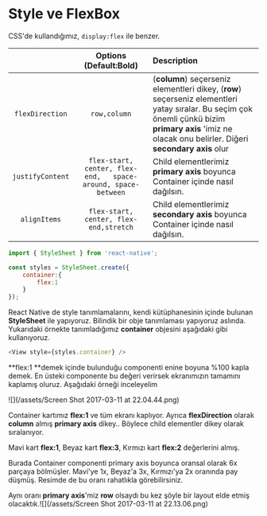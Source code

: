 # Style ve FlexBox

CSS'de kullandığımız, `display:flex` ile benzer. 

|  | Options \(Default:Bold\) | Description |
| :---: | :---: | :--- |
| `flexDirection` | `row,column` | \(**column**\) seçerseniz elementleri dikey, \(**row**\) seçerseniz elementleri yatay sıralar.    Bu seçim çok önemli çünkü bizim **primary axis** 'imiz ne olacak onu belirler. Diğeri **secondary axis** olur |
| `justifyContent` | `flex-start, center, flex-end,   space-around, space-between` | Child elementlerimiz **primary axis** boyunca Container içinde nasıl dağılsın. |
| `alignItems` | `flex-start, center, flex-end,stretch` | Child elementlerimiz **secondary axis** boyunca Container içinde nasıl dağılsın. |

```js
import { StyleSheet } from 'react-native';

const styles = StyleSheet.create({
    container:{
        flex:1   
    }
});
```

React Native de style tanımlamalarını, kendi kütüphanesinin içinde bulunan **StyleSheet** ile yapıyoruz. Bilindik bir obje tanımlaması yapıyoruz aslında. Yukarıdaki örnekte tanımladığımız **container** objesini aşağıdaki gibi kullanıyoruz.

```js
<View style={styles.container} />
```

**flex:1 **demek içinde bulunduğu componenti enine boyuna %100 kapla demek. En üsteki componente bu değeri verirsek ekranımızın tamamını kaplamış oluruz.  Aşağıdaki örneği inceleyelim

![](/assets/Screen Shot 2017-03-11 at 22.04.44.png)

Container kartımız **flex:1** ve tüm ekranı kaplıyor. Ayrıca **flexDirection** olarak **column** almış **primary axis** dikey.. Böylece child elementler dikey olarak sıralanıyor.

Mavi kart **flex:1**, Beyaz kart **flex:3**, Kırmızı kart **flex:2** değerlerini almış.

Burada Container componenti primary axis boyunca oransal olarak 6x parçaya bölmüşler. Mavi'ye 1x, Beyaz'a 3x, Kırmızı'ya 2x oranında pay düşmüş. Resimde de bu oranı rahatlıkla görebilirsiniz.

Aynı oranı **primary axis**'miz **row** olsaydı bu kez şöyle bir layout elde etmiş olacaktık.![](/assets/Screen Shot 2017-03-11 at 22.13.06.png)

